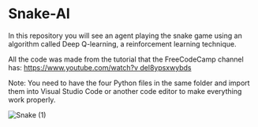 # Snake-AI
In this repository you will see an agent playing the snake game using an algorithm called Deep Q-learning, a reinforcement learning technique.

All the code was made from the tutorial that the FreeCodeCamp channel has: [https://www.youtube.com/watch?v del8ypsxwybds](url)

Note: You need to have the four Python files in the same folder and import them into Visual Studio Code or another code editor to make everything work properly.

![Snake (1)](https://github.com/dtoscar24/Snake-AI/assets/139642210/9e987207-2edd-4e81-86e0-d2168627f2db)
